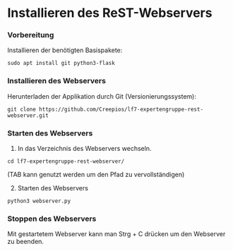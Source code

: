 # Installieren des ReST-Webservers

### Vorbereitung
Installieren der benötigten Basispakete:

```
sudo apt install git python3-flask
```

### Installieren des Webservers
Herunterladen der Applikation durch Git (Versionierungssystem):

```
git clone https://github.com/Creepios/lf7-expertengruppe-rest-webserver.git
```

### Starten des Webservers
1. In das Verzeichnis des Webservers wechseln.

```
cd lf7-expertengruppe-rest-webserver/
```
(TAB kann genutzt werden um den Pfad zu vervollständigen)


2. Starten des Webservers
```
python3 webserver.py
```

### Stoppen des Webservers
Mit gestartetem Webserver kann man Strg + C drücken um den Webserver zu beenden.

